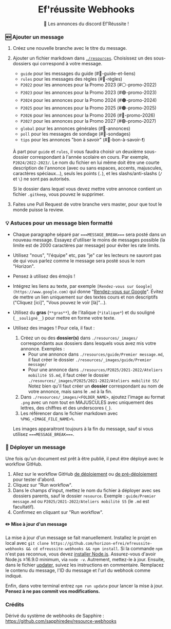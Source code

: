<h1 align="center">Ef'réussite Webhooks</h1>
<p align="center">
  📜 Les annonces du discord Ef'Réussite !
</p>

### 🆕 Ajouter un message

1. Créez une nouvelle branche avec le titre du message.
1. Ajouter un fichier markdown dans [`./resources`](/resources). Choisissez un des sous-dossiers qui correspond à votre message.
      - `guide` pour les messages du guide (#📍-guide-et-liens)
      - `rules` pour les messages des règles (#📜-règles)
      - `P2022` pour les annonces pour la Promo 2023 (#⚪-promo-2022)
      - `P2023` pour les annonces pour la Promo 2023 (#🟣-promo-2023)
      - `P2024` pour les annonces pour la Promo 2024 (#🟤-promo-2024)
      - `P2025` pour les annonces pour la Promo 2025 (#🟠-promo-2025)
      - `P2026` pour les annonces pour la Promo 2026 (#🔵-promo-2026)
      - `P2027` pour les annonces pour la Promo 2027 (#🟢-promo-2027)
      - `global` pour les annonces générales (#📢-annonces)
      - `poll` pour les messages de sondage (#🤔-sondages)
      - `tips` pour les annonces "bon à savoir" (#📢-bon-à-savoir-❗)

    À part pour `guide` et `rules`, il vous faudra choisir un deuxième sous-dossier correspondant à l'année scolaire en cours. Par exemple, `P2024/2022-2023/`.
    Le nom du fichier en lui même doit être une courte description de l'annonce (avec ou sans espaces, accents, majuscules, caractères spéciaux...), seuls les points (`.`), et les slashs/anti-slashs (`/` et `\`) ne sont pas autorisés.

    Si le dossier dans lequel vous devez mettre votre annonce contient un fichier `.gitkeep`, vous pouvez le supprimer.
2. Faites une Pull Request de votre branche vers master, pour que tout le monde puisse la review.


### 💡 Astuces pour un message bien formatté

- Chaque paragraphe séparé par `===MESSAGE_BREAK===` sera posté dans un nouveau message. Essayez d'utiliser le moins de messages possible (la limite est de 2000 caractères par message) pour éviter les rate limits.
- Utilisez "nous", "l'équipe" etc, pas "je" car les lecteurs ne sauront pas de qui vous parlez comme le message sera posté sous le nom "Horizon".
- Pensez à utilisez des émojis !
- Intégrez les liens au texte, par exemple `[Rendez-vous sur Google](https://www.google.com)` qui donne "[Rendez-vous sur Google](https://www.google.com)". Évitez de mettre un lien uniquement sur des textes cours et non descriptifs ("Cliquez [ici]", "Vous pouvez le voir [là]"...).
- Utilisez du **gras** (`**gras**`), de l'italique (`*italique*`) et du souligné (`__souligné__`) pour mettre en forme votre texte.
- Utilisez des images ! Pour cela, il faut :
    1. Créez un ou des **dossier(s)** dans `./resources/_images/` correspondants aux dossiers dans lesquels vous avez mis votre annonce. Exemples :
         - Pour une annonce dans `./resources/guide/Premier message.md`, il faut créer le dossier `./resources/_images/guide/Premier message/`
         - Pour une annonce dans `./resources/P2025/2021-2022/Ateliers mobilité S5.md`, il faut créer le dossier `./resources/_images/P2025/2021-2022/Ateliers mobilité S5/`
      Notez bien qu'il faut créer un **dossier** correspondant au nom de votre annonce, mais sans le `.md` à la fin.
    1. Dans `./resources/_images/<FOLDER_NAME>`, ajoutez l'image au format `.png` avec un nom tout en MAJUSCULES avec uniquement des lettres, des chiffres et des underscores (`_`).
    1. Les référencer dans le fichier markdown avec `%PNG_<IMAGE_FILE_NAME>%`.

    Les images apparaitront toujours à la fin du message, sauf si vous utilisez `===MESSAGE_BREAK===`.


### 🚀 Déployer un message

Une fois qu'un document est prêt à être publié, il peut être déployé avec le workflow GitHub.

1. Allez sur le workflow GitHub [de déploiement](https://github.com/horizon-efrei/efreussite-webhooks/actions/workflows/deployment.yml) ou [de pré-déploiement](https://github.com/horizon-efrei/efreussite-webhooks/actions/workflows/draft-deployment.yml) pour tester d'abord.
1. Cliquez sur "Run workflow".
1. Dans le champs d'input, mettez le nom du fichier à déployer avec ses dossiers parents, sauf le dossier `resource`. Exemple : `guide/Premier message.md` ou `P2025/2021-2022/Ateliers mobilité S5` (le `.md` est facultatif).
1. Confirmez en cliquant sur "Run workflow".

#### ✏️ Mise à jour d'un message

La mise à jour d'un message se fait manuellement.
Installez le projet en local avec `git clone https://github.com/horizon-efrei/efreussite-webhooks && cd efreussite-webhooks && npm install`. Si la commande `npm` n'est pas reconnue, vous devez [installer Node.js](https://nodejs.org/en/download/).
Assurez-vous d'avoir Node.js ≥16.9.0 minimum, via `node -v`. Autrement, mettez-le à jour.
Ensuite, dans le fichier [updater](./src/updater.js), suivez les instructions en commentaire. Remplacez le contenu du message, l'ID du message et l'url du webhook comme indiqué.

Enfin, dans votre terminal entrez `npm run update` pour lancer la mise à jour.
**Pensez à ne pas commit vos modifications.**


### Crédits

Dérivé du système de webhooks de Sapphire : https://github.com/sapphiredev/resource-webhooks
